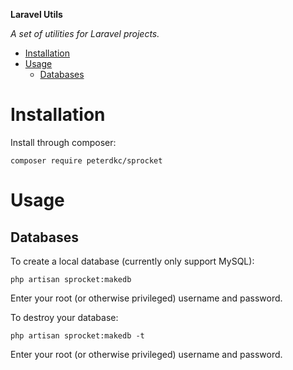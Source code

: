**Laravel Utils**

*A set of utilities for Laravel projects.*

<!-- MarkdownTOC autolink="true" autoanchor="true" bracket="round" depth="4" -->

- [Installation](#installation)
- [Usage](#usage)
    - [Databases](#databases)

<!-- /MarkdownTOC -->

<a name="installation"></a>
# Installation

Install through composer:

    composer require peterdkc/sprocket

<a name="usage"></a>
# Usage

<a name="databases"></a>
## Databases

To create a local database (currently only support MySQL):

    php artisan sprocket:makedb

Enter your root (or otherwise privileged) username and password.

To destroy your database:

    php artisan sprocket:makedb -t

Enter your root (or otherwise privileged) username and password.
